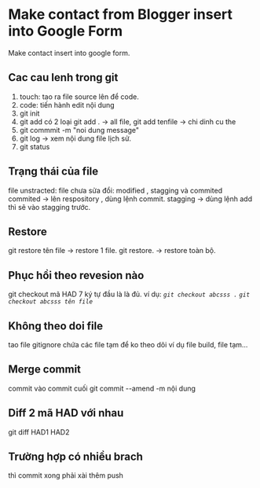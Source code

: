 # Make contact from Blogger insert into Google Form
Make contact insert into google form. 
## Cac cau lenh trong git
 1. touch: tao ra file source lên để code. 
 2. code: tiến hành edit nội dung
 3. git init 
 4. git add có 2 loại git add . -> all file, git add tenfile -> chi dinh cu the 
 5. git commmit -m "noi dung message"
 6. git log  -> xem nội dung file lịch sử. 
 7. git status 

## Trạng thái của file 
file unstracted: 
file chưa sửa đổi: 
modified , stagging và commited 
commited -> lên respository , dùng lệnh commit.
stagging -> dùng lệnh add thì sẽ vào stagging trước. 

## Restore 
git restore tên file -> restore 1 file. 
git restore. -> restore toàn bộ.

## Phục hồi theo revesion nào
git checkout mã HAD 7 ký tự đầu là là đủ. 
ví dụ: 
*`git checkout abcsss .`*
*`git checkout abcsss tên file`*

## Không theo doi file 
tao file gitignore chứa các file tạm để ko theo dõi ví dụ file build, file tạm... 

## Merge commit 
commit vào commit cuối 
git commit --amend  -m nội dung 

## Diff 2 mã HAD với nhau 
git diff HAD1 HAD2 

## Trường hợp có nhiều brach 
thì commit xong phải xài thêm push 
